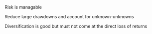 Risk is managable

Reduce large drawdowns and account for unknown-unknowns

Diversification is good but must not come at the direct loss of returns
